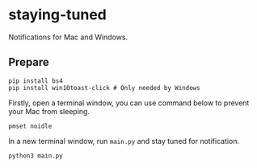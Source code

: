 # staying-tuned

Notifications for Mac and Windows.

## Prepare
```shell
pip install bs4
pip install win10toast-click # Only needed by Windows
```
Firstly, open a terminal window, you can use command below to prevent your Mac from sleeping.

```shell
pmset noidle
```

In a new terminal window, run `main.py` and stay tuned for notification.

```shell
python3 main.py
```

